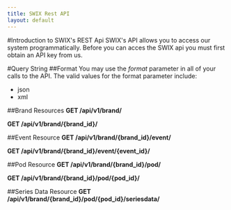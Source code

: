 ```yaml
---
title: SWIX Rest API
layout: default
---
```


#Introduction to SWIX's REST Api
SWIX's API allows you to access our system programmatically. Before you can acces the SWIX api you must first obtain an API key from us. 

#Query String
##Format
You may use the *format* parameter in all of your calls to the API. The valid values for the format parameter include:
* json 
* xml

##Brand Resources
**GET /api/v1/brand/**

**GET /api/v1/brand/{brand_id}/**

##Event Resource
**GET /api/v1/brand/{brand_id}/event/**

**GET /api/v1/brand/{brand_id}/event/{event_id}/**

##Pod Resource
**GET /api/v1/brand/{brand_id}/pod/**

**GET /api/v1/brand/{brand_id}/pod/{pod_id}/**

##Series Data Resource
**GET /api/v1/brand/{brand_id}/pod/{pod_id}/seriesdata/**
